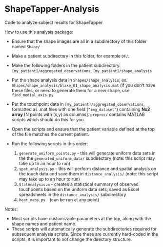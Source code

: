 # ShapeTapper-Analysis
Code to analyze subject results for ShapeTapper

How to use this analysis package:

 - Ensure that the shape images are all in a subdirectory of this folder named `Shape/`

 - Make a patient subdirectory in this folder, for example `DF/`. 
 - Make the following folders in the patient subdirectory: `[my_patient]/aggregated_observations`, `[my_patient]/shape_analysis`

 - Put the shape analysis data in `Shapes/shape_analysis`, ex. `Shapes/shape_analysis/blake_01_shape_analysis.mat`
   (if you don't have these files, or need to generate them for a new shape, use `find_medial_axis.py`

 - Put the touchpoint data in `[my_patient]/aggregated_observations`, formatted as .mat files with one field (`"img_dataset"`) containing __Nx2 array__ [N points with (x,y) as columns]. 
   `preproc/` contains MATLAB scripts which should do this for you.

 - Open the scripts and ensure that the patient variable defined at the top of the file matches the current patient.

 - Run the following scripts in this order:
   1. `generate_uniform_points.py` - this will generate uniform data sets in the the `generated_uniform_data/` subdirectory (note: this script may take up to an hour to run)
   2. `spat_analysis.py` - this will perform distance and spatial analysis on the touch data and save them in `distance_analysis/` (note: this script may take up to an hour to run)
   3. `StatAnalysis.m`  - creates a statistical summary of observed touchpoints based on the uniform data sets, saved as Excel spreadsheets in the `distance_analysis/` subdirectory
   4. `heat_maps.py` - (can be run at any point) 

 Notes:
  - Most scripts have customizable parameters at the top, along with the shape names and patient name.
  - These scripts will automatically generate the subdirectories required for subsequent analysis scripts. Since these are currently hard-coded in the scripts, it is important to not change the directory structure.
